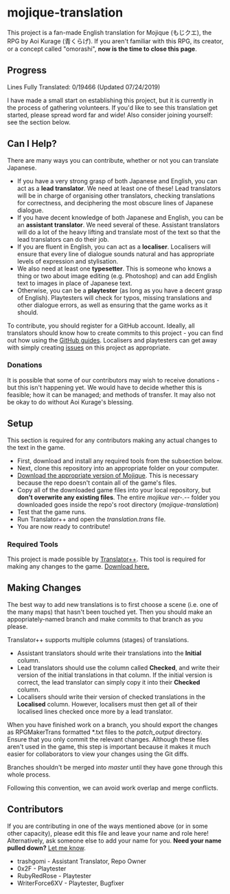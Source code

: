 # mojique-translation

This project is a fan-made English translation for Mojique (もじクエ), the RPG by Aoi Kurage (青くらげ). If you aren't familiar with this RPG, its creator, or a concept called "omorashi", **now is the time to close this page**.

## Progress

Lines Fully Translated: 0/19466 (Updated 07/24/2019)

I have made a small start on establishing this project, but it is currently in the process of gathering volunteers. If you'd like to see this translation get started, please spread word far and wide! Also consider joining yourself: see the section below.

## Can I Help?

There are many ways you can contribute, whether or not you can translate Japanese.

* If you have a very strong grasp of both Japanese and English, you can act as a **lead translator**. We need at least one of these! Lead translators will be in charge of organising other translators, checking translations for correctness, and deciphering the most obscure lines of Japanese dialogue.
* If you have decent knowledge of both Japanese and English, you can be an **assistant translator**. We need several of these. Assistant translators will do a lot of the heavy lifting and translate most of the text so that the lead translators can do their job.
* If you are fluent in English, you can act as a **localiser**. Localisers will ensure that every line of dialogue sounds natural and has appropriate levels of expression and stylisation.
* We also need at least one **typesetter**. This is someone who knows a thing or two about image editing (e.g. Photoshop) and can add English text to images in place of Japanese text.
* Otherwise, you can be a **playtester** (as long as you have a decent grasp of English). Playtesters will check for typos, missing translations and other dialogue errors, as well as ensuring that the game works as it should.

To contribute, you should register for a GitHub account. Ideally, all translators should know how to create commits to this project - you can find out how using the [GitHub guides](https://guides.github.com/).
Localisers and playtesters can get away with simply creating [issues](https://github.com/trashgomi/mojique-translation/issues) on this project as appropriate.

### Donations

It is possible that some of our contributors may wish to receive donations - but this isn't happening yet. We would have to decide whether this is feasible; how it can be managed; and methods of transfer. It may also not be okay to do without Aoi Kurage's blessing. 

## Setup

This section is required for any contributors making any actual changes to the text in the game.

* First, download and install any required tools from the subsection below.
* Next, clone this repository into an appropriate folder on your computer.
* [Download the appropriate version of Mojique](https://aokurage.booth.pm/items/966800). This is necessary because the repo doesn't contain all of the game's files.
* Copy all of the downloaded game files into your local repository, but **don't overwrite any existing files**. The entire _mojikue ver-.--_ folder you downloaded goes inside the repo's root directory (_mojique-translation_)
* Test that the game runs.
* Run Translator++ and open the _translation.trans_ file.
* You are now ready to contribute!

### Required Tools

This project is made possible by [Translator++](https://forums.rpgmakerweb.com/index.php?threads/translator-game-translation-tool.102706/).
This tool is required for making any changes to the game. [Download here.](https://mega.nz/#F!P191mCib!f1gDY15BkUN20_61ikoAew)

## Making Changes

The best way to add new translations is to first choose a scene (i.e. one of the many maps) that hasn't been touched yet. Then you should make an appopriately-named branch and make commits to that branch as you please.

Translator++ supports multiple columns (stages) of translations.
* Assistant translators should write their translations into the **Initial** column. 
* Lead translators should use the column called **Checked**, and write their version of the initial translations in that column. If the initial version is correct, the lead translator can simply copy it into their **Checked** column.
* Localisers should write their version of checked translations in the **Localised** column. However, localisers must then get all of their localised lines checked once more by a lead translator.

When you have finished work on a branch, you should export the changes as RPGMakerTrans formatted \*.txt files to the _patch_output_ directory. Ensure that you only commit the relevant changes. Although these files aren't used in the game, this step is important because it makes it much easier for collaborators to view your changes using the Git diffs.

Branches shouldn't be merged into _master_ until they have gone through this whole process.

Following this convention, we can avoid work overlap and merge conflicts.

## Contributors

If you are contributing in one of the ways mentioned above (or in some other capacity), please edit this file and leave your name and role here! Alternatively, ask someone else to add your name for you.
**Need your name pulled down?** [Let me know](mailto:trashgomi@protonmail.com).

* trashgomi - Assistant Translator, Repo Owner
* 0x2F - Playtester
* RubyRedRose - Playtester
* WriterForce6XV - Playtester, Bugfixer
